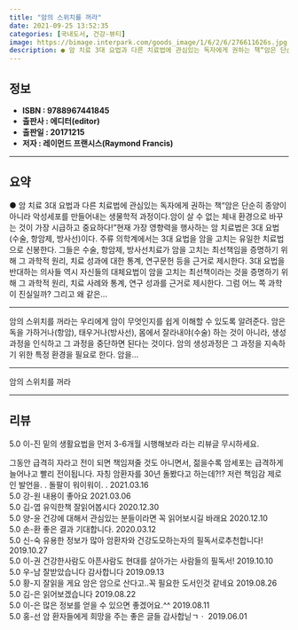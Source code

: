 ```yaml
---
title: "암의 스위치를 꺼라"
date: 2021-09-25 13:52:35
categories: [국내도서, 건강-뷰티]
image: https://bimage.interpark.com/goods_image/1/6/2/6/276611626s.jpg
description: ● 암 치료 3대 요법과 다른 치료법에 관심있는 독자에게 권하는 책“암은 단순히 종양이 아니라 악성세포를 만들어내는 생물학적 과정이다.암이 살 수 없는 체내 환경으로 바꾸는 것이 가장 시급하고 중요하다!”현재 가장 영향력을 행사하는 암 치료법은 3대 요법(수술, 항암제, 방사선)이다.
---
```


## **정보**

- **ISBN : 9788967441845**
- **출판사 : 에디터(editor)**
- **출판일 : 20171215**
- **저자 : 레이먼드 프랜시스(Raymond Francis)**

------



## **요약**

●  암 치료 3대 요법과 다른 치료법에 관심있는 독자에게 권하는 책“암은 단순히 종양이 아니라 악성세포를 만들어내는 생물학적 과정이다.암이 살 수 없는 체내 환경으로 바꾸는 것이 가장 시급하고 중요하다!”현재 가장 영향력을 행사하는 암 치료법은 3대 요법(수술, 항암제, 방사선)이다. 주류 의학계에서는 3대 요법을 암을 고치는 유일한 치료법으로 신봉한다. 그들은 수술, 항암제, 방사선치료가 암을 고치는 최선책임을 증명하기 위해 그 과학적 원리, 치료 성과에 대한 통계, 연구문헌 등을 근거로 제시한다. 3대 요법을 반대하는 의사들 역시 자신들의 대체요법이 암을 고치는 최선책이라는 것을 증명하기 위해 그 과학적 원리, 치료 사례와 통계, 연구 성과를 근거로 제시한다. 그럼 어느 쪽 과학이 진실일까? 그리고 왜 같은...

------

암의 스위치를 꺼라는 우리에게 암이 무엇인지를 쉽게 이해할 수 있도록 알려준다. 암은 독을 가하거나(항암), 태우거나(방사선), 몸에서 잘라내야(수술) 하는 것이 아니라, 생성과정을 인식하고 그 과정을 중단하면 된다는 것이다. 암의 생성과정은 그 과정을 지속하기 위한 특정 환경을 필요로 한다. 암을... 

------


암의 스위치를 꺼라 

------


## **리뷰** 

5.0 이-진 밑의 생활요법을 먼저 3-6개월 시행해보라
라는 리뷰글 무시하세요.

그동안 급격히 자라고 전이 되면 책임져줄 것도 아니면서,
젊을수록 암세포는 급격하게 늘어나고 빨리 전이됩니다.
자칭 암환자를 30년 돌봤다고 하는데?!?
저런 책임감 제로인 발언을. . 돌팔이 워이워이. .  2021.03.16 <br/>5.0 강-원 내용이 좋아요 2021.03.06 <br/>5.0 김-엽 유익한책 잘읽어봅시다 2020.12.30 <br/>5.0 양-윤 건강에 대해서 관심있는 분들이라면 꼭 읽어보시길 바래요  2020.12.10 <br/>5.0 손-환 좋은 결과 기대합니다. 2020.03.12 <br/>5.0 신-숙 유용한 정보가 많아 암환자와 건강도모하는자의 필독서로추천합니다! 2019.10.27 <br/>5.0 이-권 건강한사람도 아픈사람도 현대를 살아가는 사람들의 필독서! 2019.10.10 <br/>5.0 우-남 잘받았습니다 감사합니다  2019.09.13 <br/>5.0 황-지 잘읽을 게요 암은 암으로 산다고..꼭 필요한 도서인것 같네요 2019.08.26 <br/>5.0 김-은 읽어보겠습니다 2019.08.22 <br/>5.0 이-은 많은 정보를 얻을 수 있으면 좋겠어요.^^ 2019.08.11 <br/>5.0 홍-선 암 환자들에게  희망을  주는 좋은 글들 감사합닏ㄱㆍ 2019.06.01 <br/>
